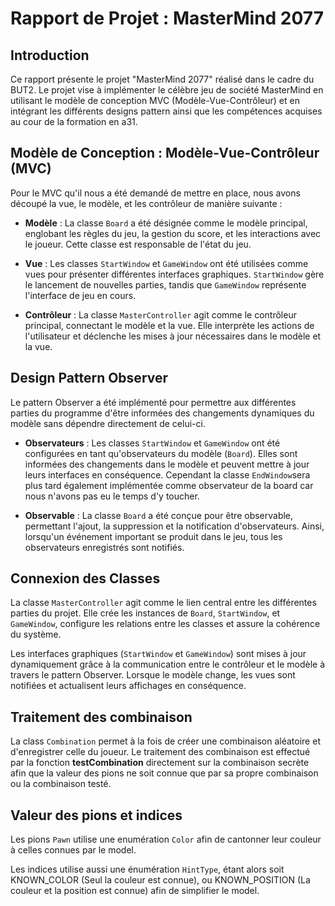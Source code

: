 # Rapport de Projet : MasterMind 2077

## Introduction

Ce rapport présente le projet "MasterMind 2077" réalisé dans le cadre du BUT2. Le projet vise à implémenter le célèbre jeu de société MasterMind en utilisant le modèle de conception MVC (Modèle-Vue-Contrôleur) et en intégrant les différents designs pattern ainsi que les compétences acquises au cour de la formation en a31.

## Modèle de Conception : Modèle-Vue-Contrôleur (MVC)

Pour le MVC qu'il nous a été demandé de mettre en place, nous avons découpé la vue, le modèle, et les contrôleur de manière suivante :

- **Modèle** : La classe `Board` a été désignée comme le modèle principal, englobant les règles du jeu, la gestion du score, et les interactions avec le joueur. Cette classe est responsable de l'état du jeu.

- **Vue** : Les classes `StartWindow` et `GameWindow` ont été utilisées comme vues pour présenter différentes interfaces graphiques. `StartWindow` gère le lancement de nouvelles parties, tandis que `GameWindow` représente l'interface de jeu en cours.

- **Contrôleur** : La classe `MasterController` agit comme le contrôleur principal, connectant le modèle et la vue. Elle interprète les actions de l'utilisateur et déclenche les mises à jour nécessaires dans le modèle et la vue.

## Design Pattern Observer

Le pattern Observer a été implémenté pour permettre aux différentes parties du programme d'être informées des changements dynamiques du modèle sans dépendre directement de celui-ci.

- **Observateurs** : Les classes `StartWindow` et `GameWindow` ont été configurées en tant qu'observateurs du modèle (`Board`). Elles sont informées des changements dans le modèle et peuvent mettre à jour leurs interfaces en conséquence. Cependant la classe `EndWindow`sera plus tard également implémentée comme observateur de la board car nous n'avons pas eu le temps d'y toucher.

- **Observable** : La classe `Board` a été conçue pour être observable, permettant l'ajout, la suppression et la notification d'observateurs. Ainsi, lorsqu'un événement important se produit dans le jeu, tous les observateurs enregistrés sont notifiés.

## Connexion des Classes

La classe `MasterController` agit comme le lien central entre les différentes parties du projet. Elle crée les instances de `Board`, `StartWindow`, et `GameWindow`, configure les relations entre les classes et assure la cohérence du système.

Les interfaces graphiques (`StartWindow` et `GameWindow`) sont mises à jour dynamiquement grâce à la communication entre le contrôleur et le modèle à travers le pattern Observer. Lorsque le modèle change, les vues sont notifiées et actualisent leurs affichages en conséquence.

## Traitement des combinaison

La class `Combination` permet à la fois de créer une combinaison aléatoire et d'enregistrer celle du joueur.
Le traitement des combinaison est effectué par la fonction **testCombination** directement sur la combinaison secrète
afin que la valeur des pions ne soit connue que par sa propre combinaison ou la combinaison testé. 

## Valeur des pions et indices

Les pions `Pawn` utilise une enumération `Color` afin de cantonner leur couleur à celles connues par le model.

Les indices utilise aussi une énumération `HintType`, étant alors soit KNOWN_COLOR (Seul la couleur est connue), 
ou KNOWN_POSITION (La couleur et la position est connue) afin de simplifier le model.
